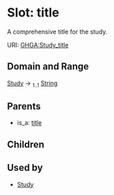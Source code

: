 
# Slot: title


A comprehensive title for the study.

URI: [GHGA:Study_title](https://w3id.org/GHGA/Study_title)


## Domain and Range

[Study](Study.md) &#8594;  <sub>1..1</sub> [String](types/String.md)

## Parents

 *  is_a: [title](title.md)

## Children


## Used by

 * [Study](Study.md)
